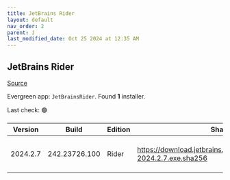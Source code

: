 ```yaml
---
title: JetBrains Rider
layout: default
nav_order: 2
parent: J
last_modified_date: Oct 25 2024 at 12:35 AM
---
```


## JetBrains Rider

[Source](https://www.jetbrains.com/)

Evergreen app: `JetBrainsRider`. Found **1** installer.

Last check: 🟢

| Version  | Build         | Edition | Sha256                                                                   | Date       | Size       | Type | URI                                                                                                                                    |
| -------- | ------------- | ------- | ------------------------------------------------------------------------ | ---------- | ---------- | ---- | -------------------------------------------------------------------------------------------------------------------------------------- |
| 2024.2.7 | 242.23726.100 | Rider   | https://download.jetbrains.com/rider/JetBrains.Rider-2024.2.7.exe.sha256 | 24/10/2024 | 1482836624 | exe  | [https://download.jetbrains.com/rider/JetBrains.Rider-2024.2.7.exe](https://download.jetbrains.com/rider/JetBrains.Rider-2024.2.7.exe) |

